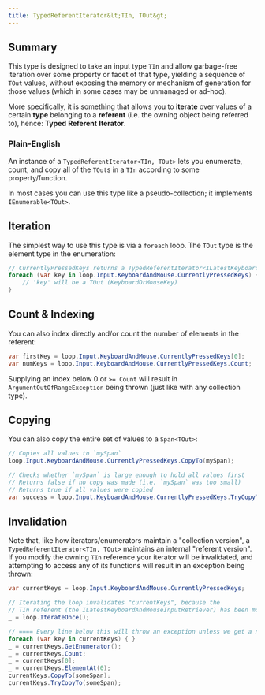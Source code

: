 ```yaml
---
title: TypedReferentIterator&lt;TIn, TOut&gt;
---
```


## Summary

This type is designed to take an input type `TIn` and allow garbage-free iteration over some property or facet of that type, yielding a sequence of `TOut` values, without exposing the memory or mechanism of generation for those values (which in some cases may be unmanaged or ad-hoc).

More specifically, it is something that allows you to __iterate__ over values of a certain __type__ belonging to a __referent__ (i.e. the owning object being referred to), hence: __Typed__ __Referent__ __Iterator__.

### Plain-English

An instance of a `TypedReferentIterator<TIn, TOut>` lets you enumerate, count, and copy all of the `TOut`s in a `TIn` according to some property/function.

In most cases you can use this type like a pseudo-collection; it implements `IEnumerable<TOut>`.

## Iteration

The simplest way to use this type is via a `foreach` loop. The `TOut` type is the element type in the enumeration:

```csharp
// CurrentlyPressedKeys returns a TypedReferentIterator<ILatestKeyboardAndMouseInputRetriever, KeyboardOrMouseKey>
foreach (var key in loop.Input.KeyboardAndMouse.CurrentlyPressedKeys) {
	// 'key' will be a TOut (KeyboardOrMouseKey)
}
```

## Count & Indexing

You can also index directly and/or count the number of elements in the referent:

```csharp
var firstKey = loop.Input.KeyboardAndMouse.CurrentlyPressedKeys[0];
var numKeys = loop.Input.KeyboardAndMouse.CurrentlyPressedKeys.Count;
```

Supplying an index below 0 or `>= Count` will result in `ArgumentOutOfRangeException` being thrown (just like with any collection type).

## Copying

You can also copy the entire set of values to a `Span<TOut>`:

```csharp
// Copies all values to `mySpan`
loop.Input.KeyboardAndMouse.CurrentlyPressedKeys.CopyTo(mySpan);

// Checks whether `mySpan` is large enough to hold all values first
// Returns false if no copy was made (i.e. `mySpan` was too small)
// Returns true if all values were copied
var success = loop.Input.KeyboardAndMouse.CurrentlyPressedKeys.TryCopyTo(mySpan);
```

## Invalidation

Note that, like how iterators/enumerators maintain a "collection version", a `TypedReferentIterator<TIn, TOut>` maintains an internal "referent version". If you modify the owning `TIn` reference your iterator will be invalidated, and attempting to access any of its functions will result in an exception being thrown:

```csharp
var currentKeys = loop.Input.KeyboardAndMouse.CurrentlyPressedKeys;

// Iterating the loop invalidates "currentKeys", because the
// TIn referent (the ILatestKeyboardAndMouseInputRetriever) has been modified
_ = loop.IterateOnce();

// ==== Every line below this will throw an exception unless we get a new currentKeys ====
foreach (var key in currentKeys) { }
_ = currentKeys.GetEnumerator();
_ = currentKeys.Count;
_ = currentKeys[0];
_ = currentKeys.ElementAt(0);
currentKeys.CopyTo(someSpan);
currentKeys.TryCopyTo(someSpan);
```